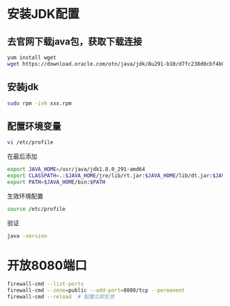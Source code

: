 # 安装JDK配置

## 去官网下载java包，获取下载连接

```bash
yum install wget
wget https://download.oracle.com/otn/java/jdk/8u291-b10/d7fc238d0cbf4b0dac67be84580cfb4b/jdk-8u291-linux-x64.rpm?AuthParam=1626315130_ac702143d06f348fb37b8a608b600ca4
```

## 安装jdk

```bash
sudo rpm -ivh xxx.rpm
```

## 配置环境变量

```bash
vi /etc/profile
```

在最后添加

```bash
export JAVA_HOME=/usr/java/jdk1.8.0_291-amd64
export CLASSPATH=.:$JAVA_HOME/jre/lib/rt.jar:$JAVA_HOME/lib/dt.jar:$JAVA_HOME/lib/tools.jar
export PATH=$JAVA_HOME/bin:$PATH
```

生效环境配置

```bash
source /etc/profile
```

验证

```bash
java -version
```

# 开放8080端口

```bash
firewall-cmd --list-ports
firewall-cmd --zone=public --add-port=8080/tcp --permanent 
firewall-cmd --reload  # 配置立即生效
```

